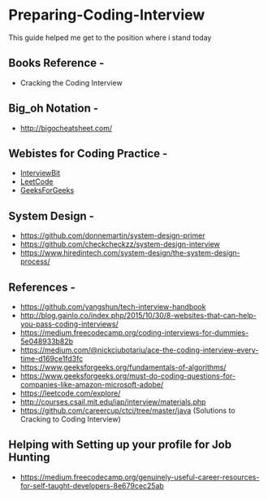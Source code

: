 # Preparing-Coding-Interview
This guide helped me get to the position where i stand today

## Books Reference -
* Cracking the Coding Interview

## Big_oh Notation -
* http://bigocheatsheet.com/

## Webistes for Coding Practice -
* [InterviewBit](https://www.interviewbit.com/)
* [LeetCode](https://leetcode.com/problemset/algorithms/)
* [GeeksForGeeks](https://www.geeksforgeeks.org/must-do-coding-questions-for-companies-like-amazon-microsoft-adobe/)

## System Design - 
* https://github.com/donnemartin/system-design-primer
* https://github.com/checkcheckzz/system-design-interview
* https://www.hiredintech.com/system-design/the-system-design-process/

## References - 
* https://github.com/yangshun/tech-interview-handbook
* http://blog.gainlo.co/index.php/2015/10/30/8-websites-that-can-help-you-pass-coding-interviews/
* https://medium.freecodecamp.org/coding-interviews-for-dummies-5e048933b82b
* https://medium.com/@nickciubotariu/ace-the-coding-interview-every-time-d169ce1fd3fc
* https://www.geeksforgeeks.org/fundamentals-of-algorithms/
* https://www.geeksforgeeks.org/must-do-coding-questions-for-companies-like-amazon-microsoft-adobe/
* https://leetcode.com/explore/
* http://courses.csail.mit.edu/iap/interview/materials.php
* https://github.com/careercup/ctci/tree/master/java (Solutions to Cracking to Coding Interview)

## Helping with Setting up your profile for Job Hunting
* https://medium.freecodecamp.org/genuinely-useful-career-resources-for-self-taught-developers-8e679cec25ab
